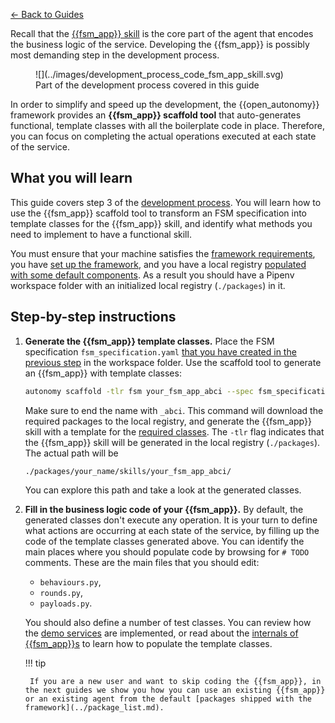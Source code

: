 
[← Back to Guides](./index.md)

Recall that the [{{fsm_app}} skill](../key_concepts/fsm_app_introduction.md) is the core part of the agent that encodes the business logic of the service. Developing the {{fsm_app}} is possibly most demanding step in the development process.

<figure markdown>
![](../images/development_process_code_fsm_app_skill.svg)
<figcaption>Part of the development process covered in this guide</figcaption>
</figure>

In order to simplify and speed up the development, the {{open_autonomy}} framework provides an **{{fsm_app}} scaffold tool** that auto-generates functional, template classes with all the boilerplate code in place. Therefore, you can focus on completing the actual operations executed at each state of the service.

## What you will learn

This guide covers step 3 of the [development process](./overview_of_the_development_process.md). You will learn how to use the {{fsm_app}} scaffold tool to transform an FSM specification into template classes for the {{fsm_app}} skill, and identify what methods you need to implement to have a functional skill.

You must ensure that your machine satisfies the [framework requirements](./set_up.md#requirements), you have [set up the framework](./set_up.md#set-up-the-framework), and you have a local registry [populated with some default components](./overview_of_the_development_process.md#populate-the-local-registry-for-the-guides). As a result you should have a Pipenv workspace folder with an initialized local registry (`./packages`) in it.

## Step-by-step instructions

1. **Generate the {{fsm_app}} template classes.** Place the FSM specification `fsm_specification.yaml` [that you have created in the previous step](./draft_service_idea_and_define_fsm_specification.md#define-the-fsm-specification) in the workspace folder. Use the scaffold tool to generate an {{fsm_app}} with template classes:

    ```bash
    autonomy scaffold -tlr fsm your_fsm_app_abci --spec fsm_specification.yaml
    ```

    Make sure to end the name with `_abci`. This command will download the required packages to the local registry, and generate the {{fsm_app}} skill with a template for the [required classes](../key_concepts/fsm_app_introduction.md). The `-tlr` flag indicates that the {{fsm_app}} skill will be generated in the local registry (`./packages`). The actual path will be

    ```
    ./packages/your_name/skills/your_fsm_app_abci/
    ```

    You can explore this path and take a look at the generated classes.

2. **Fill in the business logic code of your {{fsm_app}}.** By default, the generated classes don't execute any operation. It is your turn to define what actions are occurring at each state of the service, by filling up the code of the template classes generated above. You can identify the main places where you should populate code by browsing for `# TODO` comments. These are the main files that you should edit:

      * `behaviours.py`,
      * `rounds.py`,
      * `payloads.py`.

    You should also define a number of test classes. You can review how the [demo services](https://docs.autonolas.network/demos/) are implemented, or read about the [internals of {{fsm_app}}s](../key_concepts/fsm_app_introduction.md) to learn how to populate the template classes.
    
    !!! tip
    	
    	If you are a new user and want to skip coding the {{fsm_app}}, in the next guides we show you how you can use an existing {{fsm_app}} or an existing agent from the default [packages shipped with the framework](../package_list.md).
